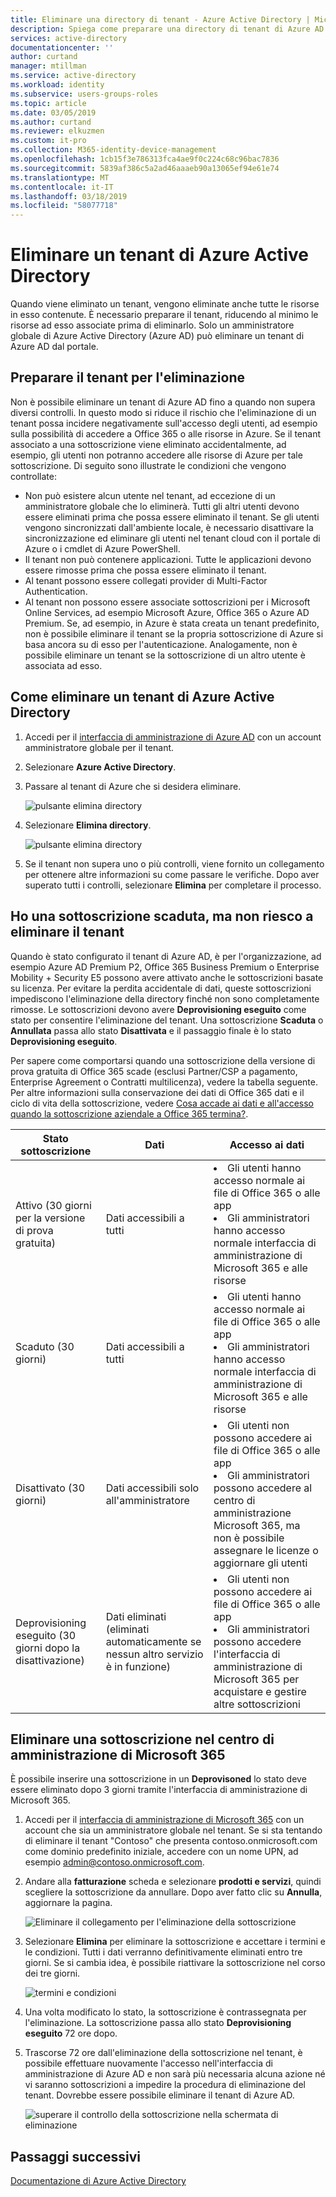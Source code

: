 ```yaml
---
title: Eliminare una directory di tenant - Azure Active Directory | Microsoft Docs
description: Spiega come preparare una directory di tenant di Azure AD per l'eliminazione
services: active-directory
documentationcenter: ''
author: curtand
manager: mtillman
ms.service: active-directory
ms.workload: identity
ms.subservice: users-groups-roles
ms.topic: article
ms.date: 03/05/2019
ms.author: curtand
ms.reviewer: elkuzmen
ms.custom: it-pro
ms.collection: M365-identity-device-management
ms.openlocfilehash: 1cb15f3e786313fca4ae9f0c224c68c96bac7836
ms.sourcegitcommit: 5839af386c5a2ad46aaaeb90a13065ef94e61e74
ms.translationtype: MT
ms.contentlocale: it-IT
ms.lasthandoff: 03/18/2019
ms.locfileid: "58077718"
---
```

# <a name="delete-an-azure-active-directory-tenant"></a>Eliminare un tenant di Azure Active Directory
Quando viene eliminato un tenant, vengono eliminate anche tutte le risorse in esso contenute. È necessario preparare il tenant, riducendo al minimo le risorse ad esso associate prima di eliminarlo. Solo un amministratore globale di Azure Active Directory (Azure AD) può eliminare un tenant di Azure AD dal portale.

## <a name="prepare-the-tenant-for-deletion"></a>Preparare il tenant per l'eliminazione

Non è possibile eliminare un tenant di Azure AD fino a quando non supera diversi controlli. In questo modo si riduce il rischio che l'eliminazione di un tenant possa incidere negativamente sull'accesso degli utenti, ad esempio sulla possibilità di accedere a Office 365 o alle risorse in Azure. Se il tenant associato a una sottoscrizione viene eliminato accidentalmente, ad esempio, gli utenti non potranno accedere alle risorse di Azure per tale sottoscrizione. Di seguito sono illustrate le condizioni che vengono controllate:

* Non può esistere alcun utente nel tenant, ad eccezione di un amministratore globale che lo eliminerà. Tutti gli altri utenti devono essere eliminati prima che possa essere eliminato il tenant. Se gli utenti vengono sincronizzati dall'ambiente locale, è necessario disattivare la sincronizzazione ed eliminare gli utenti nel tenant cloud con il portale di Azure o i cmdlet di Azure PowerShell. 
* Il tenant non può contenere applicazioni. Tutte le applicazioni devono essere rimosse prima che possa essere eliminato il tenant.
* Al tenant possono essere collegati provider di Multi-Factor Authentication.
* Al tenant non possono essere associate sottoscrizioni per i Microsoft Online Services, ad esempio Microsoft Azure, Office 365 o Azure AD Premium. Se, ad esempio, in Azure è stata creata un tenant predefinito, non è possibile eliminare il tenant se la propria sottoscrizione di Azure si basa ancora su di esso per l'autenticazione. Analogamente, non è possibile eliminare un tenant se la sottoscrizione di un altro utente è associata ad esso. 

## <a name="delete-an-azure-ad-tenant"></a>Come eliminare un tenant di Azure Active Directory

1. Accedi per il [interfaccia di amministrazione di Azure AD](https://aad.portal.azure.com) con un account amministratore globale per il tenant.

2. Selezionare **Azure Active Directory**.

3. Passare al tenant di Azure che si desidera eliminare.
  
   ![pulsante elimina directory](./media/directory-delete-howto/delete-directory-command.png)

4. Selezionare **Elimina directory**.
  
   ![pulsante elimina directory](./media/directory-delete-howto/delete-directory-list.png)

5. Se il tenant non supera uno o più controlli, viene fornito un collegamento per ottenere altre informazioni su come passare le verifiche. Dopo aver superato tutti i controlli, selezionare **Elimina** per completare il processo.

## <a name="i-have-an-expired-subscription-but-i-cant-delete-the-tenant"></a>Ho una sottoscrizione scaduta, ma non riesco a eliminare il tenant

Quando è stato configurato il tenant di Azure AD, è per l'organizzazione, ad esempio Azure AD Premium P2, Office 365 Business Premium o Enterprise Mobility + Security E5 possono avere attivato anche le sottoscrizioni basate su licenza. Per evitare la perdita accidentale di dati, queste sottoscrizioni impediscono l'eliminazione della directory finché non sono completamente rimosse. Le sottoscrizioni devono avere **Deprovisioning eseguito** come stato per consentire l'eliminazione del tenant. Una sottoscrizione **Scaduta** o **Annullata** passa allo stato **Disattivata** e il passaggio finale è lo stato **Deprovisioning eseguito**. 

Per sapere come comportarsi quando una sottoscrizione della versione di prova gratuita di Office 365 scade (esclusi Partner/CSP a pagamento, Enterprise Agreement o Contratti multilicenza), vedere la tabella seguente. Per altre informazioni sulla conservazione dei dati di Office 365 dati e il ciclo di vita della sottoscrizione, vedere [Cosa accade ai dati e all'accesso quando la sottoscrizione aziendale a Office 365 termina?](https://support.office.com/article/what-happens-to-my-data-and-access-when-my-office-365-for-business-subscription-ends-4436582f-211a-45ec-b72e-33647f97d8a3). 

Stato sottoscrizione | Dati | Accesso ai dati
----- | ----- | -----
Attivo (30 giorni per la versione di prova gratuita)  | Dati accessibili a tutti    | <li>Gli utenti hanno accesso normale ai file di Office 365 o alle app<li>Gli amministratori hanno accesso normale interfaccia di amministrazione di Microsoft 365 e alle risorse 
Scaduto (30 giorni)   | Dati accessibili a tutti    | <li>Gli utenti hanno accesso normale ai file di Office 365 o alle app<li>Gli amministratori hanno accesso normale interfaccia di amministrazione di Microsoft 365 e alle risorse
Disattivato (30 giorni) | Dati accessibili solo all'amministratore  | <li>Gli utenti non possono accedere ai file di Office 365 o alle app<li>Gli amministratori possono accedere al centro di amministrazione Microsoft 365, ma non è possibile assegnare le licenze o aggiornare gli utenti
Deprovisioning eseguito (30 giorni dopo la disattivazione) | Dati eliminati (eliminati automaticamente se nessun altro servizio è in funzione) | <li>Gli utenti non possono accedere ai file di Office 365 o alle app<li>Gli amministratori possono accedere l'interfaccia di amministrazione di Microsoft 365 per acquistare e gestire altre sottoscrizioni 

## <a name="delete-a-subscription-in-the-microsoft-365-admin-center"></a>Eliminare una sottoscrizione nel centro di amministrazione di Microsoft 365

È possibile inserire una sottoscrizione in un **Deprovisoned** lo stato deve essere eliminato dopo 3 giorni tramite l'interfaccia di amministrazione di Microsoft 365.

1. Accedi per il [interfaccia di amministrazione di Microsoft 365](https://admin.microsoft.com) con un account che sia un amministratore globale nel tenant. Se si sta tentando di eliminare il tenant "Contoso" che presenta contoso.onmicrosoft.com come dominio predefinito iniziale, accedere con un nome UPN, ad esempio admin@contoso.onmicrosoft.com.

2. Andare alla **fatturazione** scheda e selezionare **prodotti e servizi**, quindi scegliere la sottoscrizione da annullare. Dopo aver fatto clic su **Annulla**, aggiornare la pagina.
  
   ![Eliminare il collegamento per l'eliminazione della sottoscrizione](./media/directory-delete-howto/delete-command.png)
  
3. Selezionare **Elimina** per eliminare la sottoscrizione e accettare i termini e le condizioni. Tutti i dati verranno definitivamente eliminati entro tre giorni. Se si cambia idea, è possibile riattivare la sottoscrizione nel corso dei tre giorni.
  
   ![termini e condizioni](./media/directory-delete-howto/delete-terms.png)

4. Una volta modificato lo stato, la sottoscrizione è contrassegnata per l'eliminazione. La sottoscrizione passa allo stato **Deprovisioning eseguito** 72 ore dopo.

5. Trascorse 72 ore dall'eliminazione della sottoscrizione nel tenant, è possibile effettuare nuovamente l'accesso nell'interfaccia di amministrazione di Azure AD e non sarà più necessaria alcuna azione né vi saranno sottoscrizioni a impedire la procedura di eliminazione del tenant. Dovrebbe essere possibile eliminare il tenant di Azure AD.
  
   ![superare il controllo della sottoscrizione nella schermata di eliminazione](./media/directory-delete-howto/delete-checks-passed.png)

## <a name="next-steps"></a>Passaggi successivi
[Documentazione di Azure Active Directory](https://docs.microsoft.com/azure/active-directory/)
